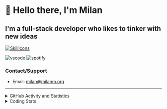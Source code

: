 # 👋 Hello there, I'm Milan
## I'm a full-stack developer who likes to tinker with new ideas
[![SkillIcons](https://skillicons.dev/icons?i=js,ts,nextjs,tailwind,html,go,bash,git,nginx,prisma,kubernetes,docker,linux)](https://skillicons.dev)

![vscode](https://nocache.advaith.workers.dev?url=https://img.shields.io/endpoint?url=https://dev.discordprofiles.me/api/badge/vscode/423203831971708958)
![spotify](https://nocache.advaith.workers.dev?url=https://img.shields.io/endpoint?url=https://dev.discordprofiles.me/api/badge/spotify/423203831971708958)

### Contact/Support

- Email: [milan@milanm.org](mailto:milan@milanm.org)
 
---
 
<details>
  <summary>GitHub Activity and Statistics</summary>
  <img src="/github-metrics.svg" />
</details>
<details>
  <summary>Coding Stats</summary>
  <!--START_SECTION:waka-->

```txt
TypeScript   5 hrs 58 mins   █████████████████▒░░░░░░░   69.62 %
JSON         1 hr 22 mins    ████░░░░░░░░░░░░░░░░░░░░░   16.08 %
Bash         28 mins         █▒░░░░░░░░░░░░░░░░░░░░░░░   05.60 %
JavaScript   21 mins         █░░░░░░░░░░░░░░░░░░░░░░░░   04.09 %
Markdown     12 mins         ▓░░░░░░░░░░░░░░░░░░░░░░░░   02.33 %
```

<!--END_SECTION:waka-->
</details>
